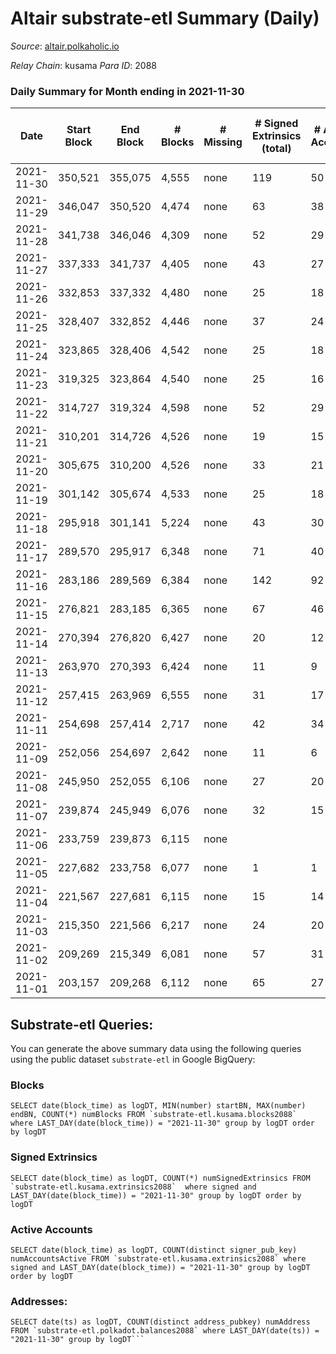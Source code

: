 # Altair substrate-etl Summary (Daily)

_Source_: [altair.polkaholic.io](https://altair.polkaholic.io)

*Relay Chain*: kusama
*Para ID*: 2088



### Daily Summary for Month ending in 2021-11-30


| Date | Start Block | End Block | # Blocks | # Missing | # Signed Extrinsics (total) | # Active Accounts | # Addresses with Balances | # Events | # Transfers | # XCM Transfers In | # XCM Transfers Out |
| ---- | ----------- | --------- | -------- | --------- | --------------------------- | ----------------- | ------------------------- | -------- | ----------- | ------------------ | ------------------- |
| 2021-11-30 | 350,521 | 355,075 | 4,555 | none  | 119 | 50 | 17,251 | 11,101 | 170 ($41,708.30) |   |   |
| 2021-11-29 | 346,047 | 350,520 | 4,474 | none  | 63 | 38 | 17,084 | 9,651 | 58 ($97,387.29) |   |   |
| 2021-11-28 | 341,738 | 346,046 | 4,309 | none  | 52 | 29 | 17,021 | 9,309 | 58 ($10,429.44) |   |   |
| 2021-11-27 | 337,333 | 341,737 | 4,405 | none  | 43 | 27 | 16,964 | 9,315 | 42 ($16,746.75) |   |   |
| 2021-11-26 | 332,853 | 337,332 | 4,480 | none  | 25 | 18 | 16,921 | 9,686 | 64 ($45,258.17) |   |   |
| 2021-11-25 | 328,407 | 332,852 | 4,446 | none  | 37 | 24 | 16,862 | 9,523 | 54 ($28,050.51) |   |   |
| 2021-11-24 | 323,865 | 328,406 | 4,542 | none  | 25 | 18 | 16,808 | 10,043 | 85 ($94,946.26) |   |   |
| 2021-11-23 | 319,325 | 323,864 | 4,540 | none  | 25 | 16 |  | 10,403 | 118 ($78,442.19) |   |   |
| 2021-11-22 | 314,727 | 319,324 | 4,598 | none  | 52 | 29 | 16,608 | 10,917 | 152 ($62,052.30) |   |   |
| 2021-11-21 | 310,201 | 314,726 | 4,526 | none  | 19 | 15 | 16,459 | 10,794 | 157 ($78,775.56) |   |   |
| 2021-11-20 | 305,675 | 310,200 | 4,526 | none  | 33 | 21 | 16,307 | 10,714 | 148 ($69,633.56) |   |   |
| 2021-11-19 | 301,142 | 305,674 | 4,533 | none  | 25 | 18 | 16,160 | 12,124 | 276 ($140,435.19) |   |   |
| 2021-11-18 | 295,918 | 301,141 | 5,224 | none  | 43 | 30 | 15,888 | 14,523 | 367 ($149,158.25) |   |   |
| 2021-11-17 | 289,570 | 295,917 | 6,348 | none  | 71 | 40 | 15,523 | 19,862 | 647 ($599,732.90) |   |   |
| 2021-11-16 | 283,186 | 289,569 | 6,384 | none  | 142 | 92 |  | 40,800 | 2,547 ($2,000,028.64) |   |   |
| 2021-11-15 | 276,821 | 283,185 | 6,365 | none  | 67 | 46 | 12,407 | 21,595 | 804 ($582,688.11) |   |   |
| 2021-11-14 | 270,394 | 276,820 | 6,427 | none  | 20 | 12 | 11,633 | 12,877 |   |   |   |
| 2021-11-13 | 263,970 | 270,393 | 6,424 | none  | 11 | 9 | 11,633 | 12,863 |   |   |   |
| 2021-11-12 | 257,415 | 263,969 | 6,555 | none  | 31 | 17 | 11,632 | 13,144 |   |   |   |
| 2021-11-11 | 254,698 | 257,414 | 2,717 | none  | 42 | 34 | 11,631 | 5,478 |   |   |   |
| 2021-11-09 | 252,056 | 254,697 | 2,642 | none  | 11 | 6 | 11,622 | 5,301 |   |   |   |
| 2021-11-08 | 245,950 | 252,055 | 6,106 | none  | 27 | 20 | 11,620 | 12,244 |   |   |   |
| 2021-11-07 | 239,874 | 245,949 | 6,076 | none  | 32 | 15 | 11,616 | 12,187 |   |   |   |
| 2021-11-06 | 233,759 | 239,873 | 6,115 | none  |  |  | 11,616 | 12,234 |   |   |   |
| 2021-11-05 | 227,682 | 233,758 | 6,077 | none  | 1 | 1 | 11,616 | 12,158 |   |   |   |
| 2021-11-04 | 221,567 | 227,681 | 6,115 | none  | 15 | 14 |  | 12,248 |   |   |   |
| 2021-11-03 | 215,350 | 221,566 | 6,217 | none  | 24 | 20 | 11,610 | 12,462 |   |   |   |
| 2021-11-02 | 209,269 | 215,349 | 6,081 | none  | 57 | 31 |  | 12,222 |   |   |   |
| 2021-11-01 | 203,157 | 209,268 | 6,112 | none  | 65 | 27 | 11,597 | 12,293 |   |   |   |

## Substrate-etl Queries:
You can generate the above summary data using the following queries using the public dataset `substrate-etl` in Google BigQuery:


### Blocks
```
SELECT date(block_time) as logDT, MIN(number) startBN, MAX(number) endBN, COUNT(*) numBlocks FROM `substrate-etl.kusama.blocks2088`  where LAST_DAY(date(block_time)) = "2021-11-30" group by logDT order by logDT
```


### Signed Extrinsics
```
SELECT date(block_time) as logDT, COUNT(*) numSignedExtrinsics FROM `substrate-etl.kusama.extrinsics2088`  where signed and LAST_DAY(date(block_time)) = "2021-11-30" group by logDT order by logDT
```


### Active Accounts
```
SELECT date(block_time) as logDT, COUNT(distinct signer_pub_key) numAccountsActive FROM `substrate-etl.kusama.extrinsics2088` where signed and LAST_DAY(date(block_time)) = "2021-11-30" group by logDT order by logDT
```


### Addresses:
```
SELECT date(ts) as logDT, COUNT(distinct address_pubkey) numAddress FROM `substrate-etl.polkadot.balances2088` where LAST_DAY(date(ts)) = "2021-11-30" group by logDT```

